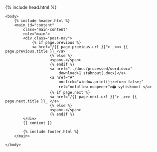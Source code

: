 <!DOCTYPE html>
<html lang="{{ site.lang | default: "cs-CZ" }}">
    {% include head.html %}

    <body>
        {% include header.html %}
        <main id="content"
            class="main-content"
            role="main">
            <div class="post-nav">
                {% if page.previous %}
                <a href="/{{ page.previous.url }}"> _<<< {{ page.previous.title }}_</a>
                        {% else %}
                        <span>-</span>
                        {% endif %}
                        <a href="../docs/processed/word.docx"
                            download>💾 stáhnout(.docx)</a>
                        <a href="#"
                            onclick="window.print();return false;"
                            rel="nofollow noopener">🖨️ vytisknout </a>
                        {% if page.next %}
                        <a href="/{{ page.next.url }}"> _>>> {{ page.next.title }}_ </a>
                        {% else %}
                        <span>-</span>
                        {% endif %}
            </div>
            {{ content }}

            {% include footer.html %}
        </main>

    </body>

</html>